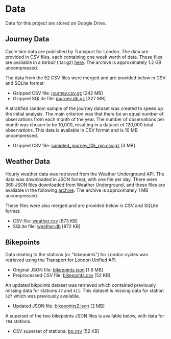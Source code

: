 # Data

Data for this project are stored on Google Drive.

## Journey Data

Cycle hire data are published by Transport for London. The data are provided
in CSV files, each containing one week worth of data. These files are available
in a *tarball* (.tar.gz) [here](https://drive.google.com/open?id=1GZtYqej5tEDnQj3g5qB_fmy_k76YFseC).
The archive is approximately 1.2 GB uncompressed.

The data from the 52 CSV files were merged and are provided below in CSV and
SQLite format:

* Gzipped CSV file: [journey.csv.gz](https://drive.google.com/open?id=1HSnVe74BsBfvsX1B2tyv60O9O-lAaJV-) [242 MB]
* Gzipped SQLite file: [journey.db.gz](https://drive.google.com/open?id=1hTPquBMo_sp0VZQAWh5shmFNNjDAjs_o) [327 MB]

A stratified random sample of the journey dataset was created to speed up the
initial analysis. The main criterion was that there be an equal number of
observations from each month of the year. The number of observations per month
was chosen to be 10,000, resulting in a dataset of 120,000 total observations.
This data is available in CSV format and is 10 MB uncompressed.

* Gzipped CSV file: [sampled_journey_10k_pm.csv.gz](sampled_journey_10k_pm.csv) [3 MB]

## Weather Data

Hourly weather data was retrieved from the Weather Underground API. The data was
downloaded in JSON format, with one file per day. There were 369 JSON files
downloaded from Weather Underground, and these files are available in the
following [archive](https://drive.google.com/open?id=1RDIjwpvLRi8Wr7F2VNhtd08WcHm8J9_n).
The archive is approximately 1 MB uncompressed.

These files were also merged and are provided below in CSV and SQLite format:

* CSV file: [weather.csv](https://drive.google.com/open?id=1e1U3Mcowvsnp6-rZCODJ-PVZsda0xihA) [873 KB]
* SQLite file: [weather.db](https://drive.google.com/open?id=1ptnDBUt3u3Q7CYrBd4TvU8bIr1pASdKw) [872 KB]


## Bikepoints

Data relating to the stations (or "bikepoints") for London cycles was retrieved
using the Transport for London Unified API.

* Original JSON file: [bikepoints.json](https://drive.google.com/open?id=1_iKp8HZWQiWJPZius9ZcGVynM-Q1h2U9) [1.8 MB]
* Preprocessed CSV file: [bikepoints.csv](https://drive.google.com/open?id=1IRawKHUsyEfPtUG_gQzpnF4kTeM79pMo) [52 KB]

An updated bikpoints dataset was retrieved which contained previously missing
data for stations `47` and `411`. This dataset is missing data for station `527`
which was previously available.

* Updated JSON file: [bikepoints2.json](https://drive.google.com/open?id=1ApzPZmw8FEhB9GEO8Zbm4MCGI37mW4mi) [2 MB]

A superset of the two bikepoints JSON files is available below, with data for
`784` stations.

* CSV superset of stations: [bp.csv](https://drive.google.com/open?id=1v8IAS5724AaLi1XirWD-r8tJds44qPaS) [52 KB]

